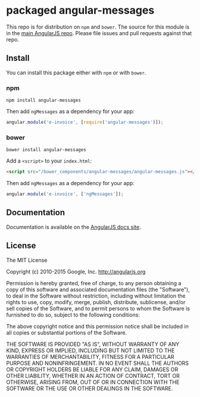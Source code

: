 # packaged angular-messages

This repo is for distribution on `npm` and `bower`. The source for this module is in the
[main AngularJS repo](https://github.com/angular/angular.js/tree/master/src/ngMessages).
Please file issues and pull requests against that repo.

## Install

You can install this package either with `npm` or with `bower`.

### npm

```shell
npm install angular-messages
```

Then add `ngMessages` as a dependency for your app:

```javascript
angular.module('e-invoice', [require('angular-messages')]);
```

### bower

```shell
bower install angular-messages
```

Add a `<script>` to your `index.html`:

```html
<script src="/bower_components/angular-messages/angular-messages.js"></script>
```

Then add `ngMessages` as a dependency for your app:

```javascript
angular.module('e-invoice', ['ngMessages']);
```

## Documentation

Documentation is available on the
[AngularJS docs site](http://docs.angularjs.org/api/ngMessages).

## License

The MIT License

Copyright (c) 2010-2015 Google, Inc. http://angularjs.org

Permission is hereby granted, free of charge, to any person obtaining a copy
of this software and associated documentation files (the "Software"), to deal
in the Software without restriction, including without limitation the rights
to use, copy, modify, merge, publish, distribute, sublicense, and/or sell
copies of the Software, and to permit persons to whom the Software is
furnished to do so, subject to the following conditions:

The above copyright notice and this permission notice shall be included in
all copies or substantial portions of the Software.

THE SOFTWARE IS PROVIDED "AS IS", WITHOUT WARRANTY OF ANY KIND, EXPRESS OR
IMPLIED, INCLUDING BUT NOT LIMITED TO THE WARRANTIES OF MERCHANTABILITY,
FITNESS FOR A PARTICULAR PURPOSE AND NONINFRINGEMENT. IN NO EVENT SHALL THE
AUTHORS OR COPYRIGHT HOLDERS BE LIABLE FOR ANY CLAIM, DAMAGES OR OTHER
LIABILITY, WHETHER IN AN ACTION OF CONTRACT, TORT OR OTHERWISE, ARISING FROM,
OUT OF OR IN CONNECTION WITH THE SOFTWARE OR THE USE OR OTHER DEALINGS IN
THE SOFTWARE.
